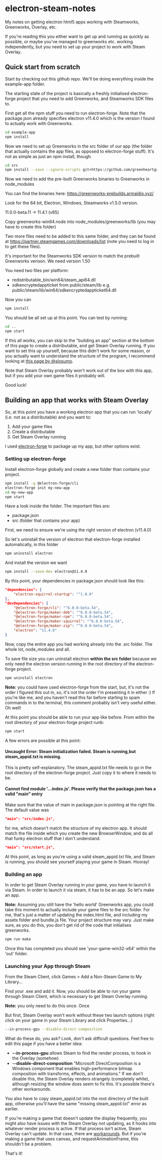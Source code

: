 # electron-steam-notes

My notes on getting electron html5 apps working with Steamworks, Greenworks, Overlay, etc.

If you're reading this you either want to get up and running as quickly as possible, or maybe you've managed to greenworks etc. working independently, but you need to set up your project to work with Steam Overlay.

## Quick start from scratch

Start by checking out this github repo. We'll be doing everything inside the example-app folder.

The starting state of the project is basically a freshly initialised electron-forge project that you need to add Greenworks, and Steamworks SDK files to.

First get all the npm stuff you need to run electron-forge. Note that the package.json already specifies electron v11.4.0 which is the version I found to actually work with Greenworks.

```bash
cd example-app
npm install
```

Now we need to set up Greenworks in the src folder of our app (the folder that actually contains the app files, as opposed to electron-forge stuff). It's not as simple as just an npm install, though.

```bash
cd src
npm install --save --ignore-scripts git+https://github.com/greenheartgames/greenworks.git
```

Now we need to add the pre-built Greenworks binaries to Greenworks in node_modules

You can find the binaries here: https://greenworks-prebuilds.armaldio.xyz/

Look for the 64 bit, Electron, Windows, Steamworks v1.5.0 version.

11.0.0-beta.11 -> 11.4.1 (v85)

Copy greenworks-win64.node into node_modules/greenworks/lib (you may have to create this folder)

Two more files need to be added to this same folder, and they can be found at https://partner.steamgames.com/downloads/list (note you need to log in to get these files).

It's important for the Steamworks SDK version to match the prebuilt Greenworks verison. We need version 1.50

You need two files per platform:

* redistributable_bin/win64/steam_api64.dll
* sdkencryptedappticket from public/steam/lib e.g. public/steam/lib/win64/sdkencryptedappticket64.dll

Now you can

```bash
npm install
```

You should be all set up at this point. You can test by running:

```bash
cd ..
npm start
```

If this all works, you can skip to the "building an app" section at the bottom of this page to create a distributable, and get Steam Overlay running. If you want to set this up yourself, because this didn't work for some reason, or you actually want to understand the structure of the program, I recommend looking at [this page by @slosumo](https://github.com/slosumo/greenworks_electron/blob/main/greenworks_isntructions.txt).

Note that Steam Overlay probably won't work out of the box with this app, but if you add your own game files it probably will.

Good luck!

## Building an app that works with Steam Overlay

So, at this point you have a working electron app that you can run 'locally' (i.e. not as a distributable) and you want to:

1. Add your game files
2. Create a distributable
3. Get Steam Overlay running

I used [electron-forge](https://github.com/electron-userland/electron-forge) to package up my app, but other options exist.

### Setting up electron-forge

Install electron-forge globally and create a new folder than contains your project.

```bash
npm install -g @electron-forge/cli
electron-forge init my-new-app
cd my-new-app
npm start
```

Have a look inside the folder. The important files are:

* package.json
* src (folder that contains your app)

First, we need to ensure we're using the right version of electron (v11.4.0)

So let's uninstall the version of electron that electron-forge installed automatically, in this folder

```bash
npm uninstall electron
```

And install the version we want

```bash
npm install --save-dev electron@11.4.0
```

By this point, your dependencies in package.json should look like this:

```json
"dependencies": {
    "electron-squirrel-startup": "^1.0.0"
},
"devDependencies": {
    "@electron-forge/cli": "^6.0.0-beta.54",
    "@electron-forge/maker-deb": "^6.0.0-beta.54",
    "@electron-forge/maker-rpm": "^6.0.0-beta.54",
    "@electron-forge/maker-squirrel": "^6.0.0-beta.54",
    "@electron-forge/maker-zip": "^6.0.0-beta.54",
    "electron": "11.4.0"
}
```

Now, copy the entire app you had working already into the .src folder. The whole lot, node_modules and all.

To save file size you can uninstall electron **within the src folder** because we only need the electron version running in the root directory of the electron-forge project.

```bash
npm uninstall electron
```

**Note:** you could have used electron-forge from the start, but, it's not the order I figured this out in, so, it's not the order I'm presenting it in either :) If you're like me, and you haven't read this far before starting to spam commands in to the terminal, this comment probably isn't very useful either. Oh well!

At this point you should be able to run your app like before. From within the root directory of your electron-forge project runb:

```bash
npm start
```

A few errors are possible at this point:

#### Uncaught Error: Steam initialization failed. Steam is running,but steam_appid.txt is missing.

This is pretty self-explanatory. The steam_appid.txt file needs to go in the root directory of the electron-forge project. Just copy it to where it needs to be.

#### Cannot find module '...index.js'. Please verify that the package.json has a valid "main" entry

Make sure that the value of main in package.json is pointing at the right file. The default value was

```json
"main": "src/index.js",
```

for me, which doesn't match the structure of my electron app. It should match the file inside which you create the new BrowserWindow, and do all that funky electron stuff that I don't understand.

```json
"main": "src/start.js",
```

At this point, as long as you're using a valid steam_appid.txt file, and Steam is running, you should see yourself playing your game in Steam. Hooray!

### Building an app

In order to get Steam Overlay running in your game, you have to launch it via Steam. In order to launch it via steam, it has to be an app. So let's make an app.

**Note:** Assuming you still have the 'hello world' Greenworks app, you could take this moment to actually include your game files to the src folder. For me, that's just a matter of updating the index.html file, and including my assets folder and bundle.js file. Your project structure may vary. Just make sure, as you do this, you don't get rid of the code that initialises greenworks.

```bash
npm run make
```

Once this has completed you should see 'your-game-win32-x64' within the 'out' folder.

### Launching your App through Steam

From the Steam Client, click Games > Add a Non-Steam Game to My Library...

Find your .exe and add it. Now, you should be able to run your game through Steam Client, which is necessary to get Steam Overlay running.

**Note:** you only need to do this once. Once 

But first, Steam Overlay won't work without these two launch options (right click on your game in your Steam Library and click Properties...)

```bash
--in-process-gpu --disable-direct-composition
```

What do these do, you ask? Look, don't ask difficult questions. Feel free to edit this page if you have a better idea:

* **--in-process-gpu** allows Steam to find the render process, to hook in the Overlay (somehow)
* **--disable-direct-composition** "Microsoft DirectComposition is a Windows component that enables high-performance bitmap composition with transforms, effects, and animations." If we don't disable this, the Steam Overlay renders strangely (completely white), although resizing the window does seem to fix this. It's possible there's other workarounds.

You also have to copy steam_appid.txt into the root directory of the built app, otherwise you'll have the same "missing steam_appid.txt" error as earlier.

If you're making a game that doesn't update the display frequently, you might also have issues with the Steam Overlay not updating, as it hooks into whatever render process is active. If that process isn't active, Steam Overlay can't update. In that case, there are [workarounds](https://github.com/greenheartgames/greenworks/wiki/Troubleshooting#steam-overlay-is-unresponsive--frozen). But if you're making a game that uses canvas, and requestAnimationFrame, this shouldn't be a problem.

That's it!